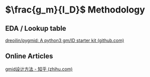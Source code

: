 # $\frac{g_m}{I_D}$ Methodology

## EDA / Lookup table

[dreoilin/pygmid: A python3 gm/ID starter kit (github.com)](https://github.com/dreoilin/pygmid)

## Online Articles

[gmid设计方法 - 知乎 (zhihu.com)](https://zhuanlan.zhihu.com/p/702453864)
